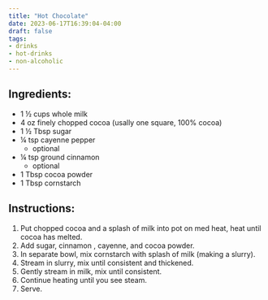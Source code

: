 ```yaml
---
title: "Hot Chocolate"
date: 2023-06-17T16:39:04-04:00
draft: false
tags:
- drinks
- hot-drinks
- non-alcoholic
---
```


## Ingredients:
- 1 &frac12; cups whole milk
- 4 oz finely chopped cocoa (usally one square, 100% cocoa)
- 1 &frac12; Tbsp sugar
- &frac14; tsp cayenne pepper
    - optional 
- &frac14; tsp ground cinnamon 
    - optional
- 1 Tbsp cocoa powder
- 1 Tbsp cornstarch

## Instructions:
1. Put chopped cocoa and a splash of milk into pot on med heat, heat until cocoa has melted.
2. Add sugar, cinnamon , cayenne, and cocoa powder.
3. In separate bowl, mix cornstarch with splash of milk (making a slurry).
4. Stream in slurry, mix until consistent and thickened.
5. Gently stream in milk, mix until consistent.
6. Continue heating until you see steam.
7. Serve.
